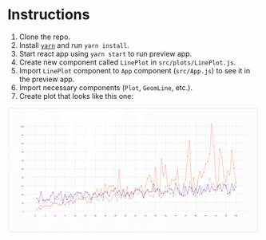 # Instructions

1. Clone the repo.
2. Install [`yarn`](https://classic.yarnpkg.com/lang/en/docs/install/#windows-stable) and run `yarn install`.
3. Start react app using `yarn start` to run preview app.
4. Create new component called `LinePlot` in `src/plots/LinePlot.js`.
5. Import `LinePlot` component to `App` component (`src/App.js`) to see it in the preview app.
6. Import necessary components (`Plot`, `GeomLine`, etc.).
7. Create plot that looks like this one:

![](./line_plot.png)
